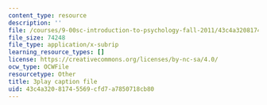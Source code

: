```yaml
---
content_type: resource
description: ''
file: /courses/9-00sc-introduction-to-psychology-fall-2011/43c4a32081745569cfd7a7850718cb80_v4ur5mna060.srt
file_size: 74248
file_type: application/x-subrip
learning_resource_types: []
license: https://creativecommons.org/licenses/by-nc-sa/4.0/
ocw_type: OCWFile
resourcetype: Other
title: 3play caption file
uid: 43c4a320-8174-5569-cfd7-a7850718cb80
---
```

